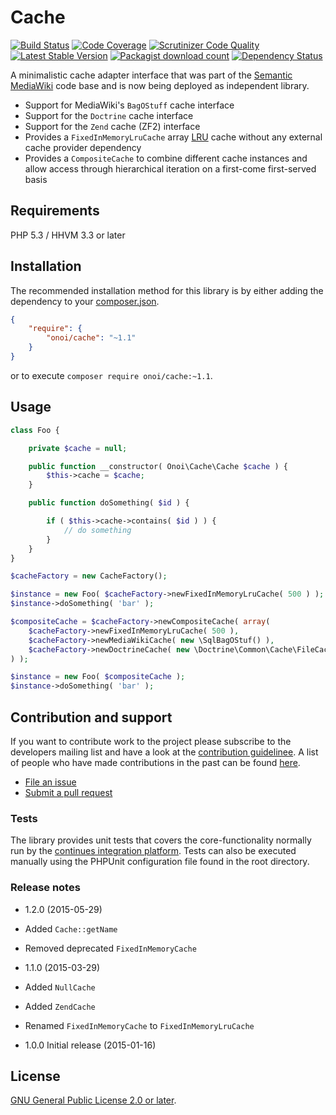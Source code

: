 # Cache

[![Build Status](https://secure.travis-ci.org/onoi/cache.svg?branch=master)](http://travis-ci.org/onoi/cache)
[![Code Coverage](https://scrutinizer-ci.com/g/onoi/cache/badges/coverage.png?b=master)](https://scrutinizer-ci.com/g/onoi/cache/?branch=master)
[![Scrutinizer Code Quality](https://scrutinizer-ci.com/g/onoi/cache/badges/quality-score.png?b=master)](https://scrutinizer-ci.com/g/onoi/cache/?branch=master)
[![Latest Stable Version](https://poser.pugx.org/onoi/cache/version.png)](https://packagist.org/packages/onoi/cache)
[![Packagist download count](https://poser.pugx.org/onoi/cache/d/total.png)](https://packagist.org/packages/onoi/cache)
[![Dependency Status](https://www.versioneye.com/php/onoi:cache/badge.png)](https://www.versioneye.com/php/onoi:cache)

A minimalistic cache adapter interface that was part of the [Semantic MediaWiki][smw] code base and
is now being deployed as independent library.

- Support for MediaWiki's `BagOStuff` cache interface
- Support for the `Doctrine` cache interface
- Support for the `Zend` cache (ZF2) interface
- Provides a `FixedInMemoryLruCache` array [LRU][lru] cache without any external cache provider dependency
- Provides a `CompositeCache` to combine different cache instances and allow access through
  hierarchical iteration on a first-come first-served basis

## Requirements

PHP 5.3 / HHVM 3.3 or later

## Installation

The recommended installation method for this library is by either adding
the dependency to your [composer.json][composer].

```json
{
	"require": {
		"onoi/cache": "~1.1"
	}
}
```
or to execute `composer require onoi/cache:~1.1`.

## Usage

```php
class Foo {

	private $cache = null;

	public function __constructor( Onoi\Cache\Cache $cache ) {
		$this->cache = $cache;
	}

	public function doSomething( $id ) {

		if ( $this->cache->contains( $id ) ) {
			// do something
		}
	}
}
```
```php
$cacheFactory = new CacheFactory();

$instance = new Foo( $cacheFactory->newFixedInMemoryLruCache( 500 ) );
$instance->doSomething( 'bar' );

$compositeCache = $cacheFactory->newCompositeCache( array(
	$cacheFactory->newFixedInMemoryLruCache( 500 ),
	$cacheFactory->newMediaWikiCache( new \SqlBagOStuf() ),
	$cacheFactory->newDoctrineCache( new \Doctrine\Common\Cache\FileCache( '/C/Foo' ) )
) );

$instance = new Foo( $compositeCache );
$instance->doSomething( 'bar' );
```

## Contribution and support

If you want to contribute work to the project please subscribe to the
developers mailing list and have a look at the [contribution guidelinee](/CONTRIBUTING.md). A list of people who have made contributions in the past can be found [here][contributors].

* [File an issue](https://github.com/onoi/cache/issues)
* [Submit a pull request](https://github.com/onoi/cache/pulls)

### Tests

The library provides unit tests that covers the core-functionality normally run by the [continues integration platform][travis]. Tests can also be executed manually using the PHPUnit configuration file found in the root directory.

### Release notes

- 1.2.0 (2015-05-29)
 - Added `Cache::getName`
 - Removed deprecated `FixedInMemoryCache`

- 1.1.0 (2015-03-29)
 - Added `NullCache`
 - Added `ZendCache`
 - Renamed `FixedInMemoryCache` to `FixedInMemoryLruCache`

- 1.0.0 Initial release (2015-01-16)

## License

[GNU General Public License 2.0 or later][license].

[composer]: https://getcomposer.org/
[contributors]: https://github.com/onoi/cache/graphs/contributors
[license]: https://www.gnu.org/copyleft/gpl.html
[travis]: https://travis-ci.org/onoi/cache
[smw]: https://github.com/SemanticMediaWiki/SemanticMediaWiki/
[lru]: https://en.wikipedia.org/wiki/Least_Recently_Used

